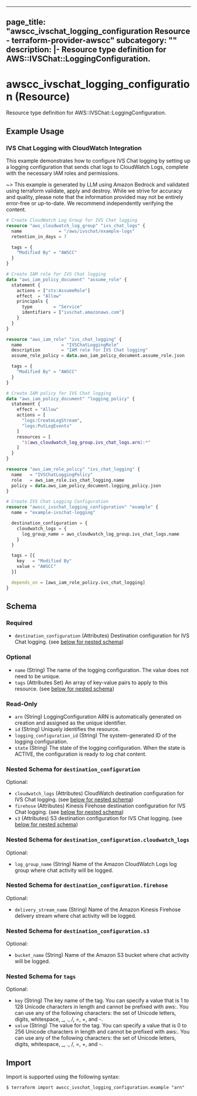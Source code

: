 
---
page_title: "awscc_ivschat_logging_configuration Resource - terraform-provider-awscc"
subcategory: ""
description: |-
  Resource type definition for AWS::IVSChat::LoggingConfiguration.
---

# awscc_ivschat_logging_configuration (Resource)

Resource type definition for AWS::IVSChat::LoggingConfiguration.

## Example Usage

### IVS Chat Logging with CloudWatch Integration

This example demonstrates how to configure IVS Chat logging by setting up a logging configuration that sends chat logs to CloudWatch Logs, complete with the necessary IAM roles and permissions.

~> This example is generated by LLM using Amazon Bedrock and validated using terraform validate, apply and destroy. While we strive for accuracy and quality, please note that the information provided may not be entirely error-free or up-to-date. We recommend independently verifying the content.

```terraform
# Create CloudWatch Log Group for IVS Chat logging
resource "aws_cloudwatch_log_group" "ivs_chat_logs" {
  name              = "/aws/ivschat/example-logs"
  retention_in_days = 7

  tags = {
    "Modified By" = "AWSCC"
  }
}

# Create IAM role for IVS Chat logging
data "aws_iam_policy_document" "assume_role" {
  statement {
    actions = ["sts:AssumeRole"]
    effect  = "Allow"
    principals {
      type        = "Service"
      identifiers = ["ivschat.amazonaws.com"]
    }
  }
}

resource "aws_iam_role" "ivs_chat_logging" {
  name               = "IVSChatLoggingRole"
  description        = "IAM role for IVS Chat logging"
  assume_role_policy = data.aws_iam_policy_document.assume_role.json

  tags = {
    "Modified By" = "AWSCC"
  }
}

# Create IAM policy for IVS Chat logging
data "aws_iam_policy_document" "logging_policy" {
  statement {
    effect = "Allow"
    actions = [
      "logs:CreateLogStream",
      "logs:PutLogEvents"
    ]
    resources = [
      "${aws_cloudwatch_log_group.ivs_chat_logs.arn}:*"
    ]
  }
}

resource "aws_iam_role_policy" "ivs_chat_logging" {
  name   = "IVSChatLoggingPolicy"
  role   = aws_iam_role.ivs_chat_logging.name
  policy = data.aws_iam_policy_document.logging_policy.json
}

# Create IVS Chat Logging Configuration
resource "awscc_ivschat_logging_configuration" "example" {
  name = "example-ivschat-logging"

  destination_configuration = {
    cloudwatch_logs = {
      log_group_name = aws_cloudwatch_log_group.ivs_chat_logs.name
    }
  }

  tags = [{
    key   = "Modified By"
    value = "AWSCC"
  }]

  depends_on = [aws_iam_role_policy.ivs_chat_logging]
}
```

<!-- schema generated by tfplugindocs -->
## Schema

### Required

- `destination_configuration` (Attributes) Destination configuration for IVS Chat logging. (see [below for nested schema](#nestedatt--destination_configuration))

### Optional

- `name` (String) The name of the logging configuration. The value does not need to be unique.
- `tags` (Attributes Set) An array of key-value pairs to apply to this resource. (see [below for nested schema](#nestedatt--tags))

### Read-Only

- `arn` (String) LoggingConfiguration ARN is automatically generated on creation and assigned as the unique identifier.
- `id` (String) Uniquely identifies the resource.
- `logging_configuration_id` (String) The system-generated ID of the logging configuration.
- `state` (String) The state of the logging configuration. When the state is ACTIVE, the configuration is ready to log chat content.

<a id="nestedatt--destination_configuration"></a>
### Nested Schema for `destination_configuration`

Optional:

- `cloudwatch_logs` (Attributes) CloudWatch destination configuration for IVS Chat logging. (see [below for nested schema](#nestedatt--destination_configuration--cloudwatch_logs))
- `firehose` (Attributes) Kinesis Firehose destination configuration for IVS Chat logging. (see [below for nested schema](#nestedatt--destination_configuration--firehose))
- `s3` (Attributes) S3 destination configuration for IVS Chat logging. (see [below for nested schema](#nestedatt--destination_configuration--s3))

<a id="nestedatt--destination_configuration--cloudwatch_logs"></a>
### Nested Schema for `destination_configuration.cloudwatch_logs`

Optional:

- `log_group_name` (String) Name of the Amazon CloudWatch Logs log group where chat activity will be logged.


<a id="nestedatt--destination_configuration--firehose"></a>
### Nested Schema for `destination_configuration.firehose`

Optional:

- `delivery_stream_name` (String) Name of the Amazon Kinesis Firehose delivery stream where chat activity will be logged.


<a id="nestedatt--destination_configuration--s3"></a>
### Nested Schema for `destination_configuration.s3`

Optional:

- `bucket_name` (String) Name of the Amazon S3 bucket where chat activity will be logged.



<a id="nestedatt--tags"></a>
### Nested Schema for `tags`

Optional:

- `key` (String) The key name of the tag. You can specify a value that is 1 to 128 Unicode characters in length and cannot be prefixed with aws:. You can use any of the following characters: the set of Unicode letters, digits, whitespace, _, ., /, =, +, and -.
- `value` (String) The value for the tag. You can specify a value that is 0 to 256 Unicode characters in length and cannot be prefixed with aws:. You can use any of the following characters: the set of Unicode letters, digits, whitespace, _, ., /, =, +, and -.

## Import

Import is supported using the following syntax:

```shell
$ terraform import awscc_ivschat_logging_configuration.example "arn"
```

